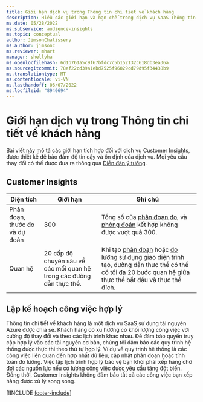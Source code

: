 ```yaml
---
title: Giới hạn dịch vụ trong Thông tin chi tiết về khách hàng
description: Hiểu các giới hạn và hạn chế trong dịch vụ SaaS Thông tin chi tiết về khách hàng.
ms.date: 05/28/2022
ms.subservice: audience-insights
ms.topic: conceptual
author: JimsonChalissery
ms.author: jimsonc
ms.reviewer: mhart
manager: shellyha
ms.openlocfilehash: 6d1b761a5c9f67bfdc7c5b152132c618db3ea36a
ms.sourcegitcommit: 78ef22cd39a1ebd7525f96829cd79d95f34438b9
ms.translationtype: MT
ms.contentlocale: vi-VN
ms.lasthandoff: 06/07/2022
ms.locfileid: "8940694"
---
```

# <a name="service-limits-in-customer-insights"></a>Giới hạn dịch vụ trong Thông tin chi tiết về khách hàng

Bài viết này mô tả các giới hạn tích hợp đối với dịch vụ Customer Insights, được thiết kế để bảo đảm độ tin cậy và ổn định của dịch vụ. Mọi yêu cầu thay đổi có thể được đưa ra thông qua [Diễn đàn ý tưởng](https://go.microsoft.com/fwlink/?linkid=2074172).

## <a name="customer-insights"></a>Customer Insights

| Diện tích  | Giới hạn  | Ghi chú |
|-------------|---------------------------------------------------------------------|---------------------------------------------------------------------|
| Phân đoạn, thước đo và dự đoán | 300  | Tổng số của [phân đoạn](segments.md),[đo](measures.md), và [phỏng đoán](predictions.md) kết hợp không được vượt quá 300.  |
| Quan hệ | 20 cấp độ chuyên sâu về các mối quan hệ trong các đường dẫn thực thể. | Khi tạo [phân đoạn](segments.md) hoặc [đo lường](measures.md) sử dụng giao diện trình tạo, đường dẫn thực thể có thể có tối đa 20 bước quan hệ giữa thực thể bắt đầu và thực thể đích.  |

## <a name="fair-scheduling-of-jobs"></a>Lập kế hoạch công việc hợp lý

Thông tin chi tiết về khách hàng là một dịch vụ SaaS sử dụng tài nguyên Azure được chia sẻ. Khách hàng có xu hướng có khối lượng công việc với cường độ thay đổi và theo các lịch trình khác nhau. Để đảm bảo quyền truy cập hợp lý vào các tài nguyên cơ bản, chúng tôi đảm bảo các quy trình hệ thống được thực thi theo thứ tự hợp lý. Ví dụ về quy trình hệ thống là các công việc liên quan đến hợp nhất dữ liệu, cập nhật phân đoạn hoặc tính toán đo lường. Việc lập lịch trình hợp lý bảo vệ bạn khỏi phải xếp hàng chờ đợi các nguồn lực nếu có lượng công việc được yêu cầu tăng đột biến. Đồng thời, Customer Insights không đảm bảo tất cả các công việc bạn xếp hàng được xử lý song song.

[!INCLUDE [footer-include](includes/footer-banner.md)]
